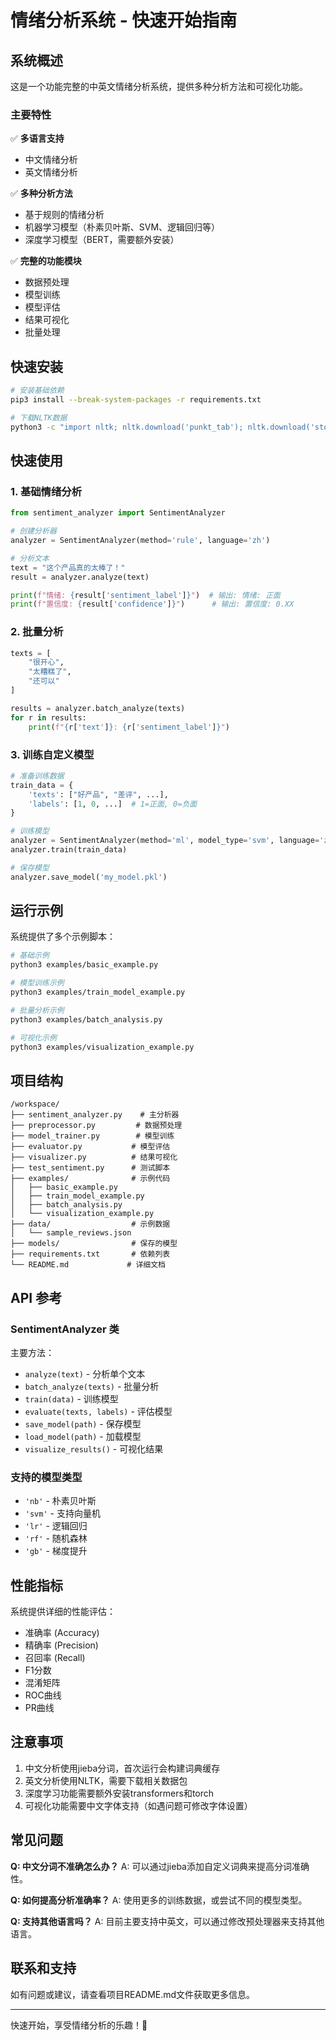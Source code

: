 # 情绪分析系统 - 快速开始指南

## 系统概述

这是一个功能完整的中英文情绪分析系统，提供多种分析方法和可视化功能。

### 主要特性

✅ **多语言支持**
- 中文情绪分析
- 英文情绪分析

✅ **多种分析方法**
- 基于规则的情绪分析
- 机器学习模型（朴素贝叶斯、SVM、逻辑回归等）
- 深度学习模型（BERT，需要额外安装）

✅ **完整的功能模块**
- 数据预处理
- 模型训练
- 模型评估
- 结果可视化
- 批量处理

## 快速安装

```bash
# 安装基础依赖
pip3 install --break-system-packages -r requirements.txt

# 下载NLTK数据
python3 -c "import nltk; nltk.download('punkt_tab'); nltk.download('stopwords'); nltk.download('vader_lexicon')"
```

## 快速使用

### 1. 基础情绪分析

```python
from sentiment_analyzer import SentimentAnalyzer

# 创建分析器
analyzer = SentimentAnalyzer(method='rule', language='zh')

# 分析文本
text = "这个产品真的太棒了！"
result = analyzer.analyze(text)

print(f"情绪: {result['sentiment_label']}")  # 输出: 情绪: 正面
print(f"置信度: {result['confidence']}")      # 输出: 置信度: 0.XX
```

### 2. 批量分析

```python
texts = [
    "很开心",
    "太糟糕了",
    "还可以"
]

results = analyzer.batch_analyze(texts)
for r in results:
    print(f"{r['text']}: {r['sentiment_label']}")
```

### 3. 训练自定义模型

```python
# 准备训练数据
train_data = {
    'texts': ["好产品", "差评", ...],
    'labels': [1, 0, ...]  # 1=正面, 0=负面
}

# 训练模型
analyzer = SentimentAnalyzer(method='ml', model_type='svm', language='zh')
analyzer.train(train_data)

# 保存模型
analyzer.save_model('my_model.pkl')
```

## 运行示例

系统提供了多个示例脚本：

```bash
# 基础示例
python3 examples/basic_example.py

# 模型训练示例
python3 examples/train_model_example.py

# 批量分析示例
python3 examples/batch_analysis.py

# 可视化示例
python3 examples/visualization_example.py
```

## 项目结构

```
/workspace/
├── sentiment_analyzer.py    # 主分析器
├── preprocessor.py         # 数据预处理
├── model_trainer.py        # 模型训练
├── evaluator.py           # 模型评估
├── visualizer.py          # 结果可视化
├── test_sentiment.py      # 测试脚本
├── examples/              # 示例代码
│   ├── basic_example.py
│   ├── train_model_example.py
│   ├── batch_analysis.py
│   └── visualization_example.py
├── data/                  # 示例数据
│   └── sample_reviews.json
├── models/                # 保存的模型
├── requirements.txt       # 依赖列表
└── README.md             # 详细文档
```

## API 参考

### SentimentAnalyzer 类

主要方法：
- `analyze(text)` - 分析单个文本
- `batch_analyze(texts)` - 批量分析
- `train(data)` - 训练模型
- `evaluate(texts, labels)` - 评估模型
- `save_model(path)` - 保存模型
- `load_model(path)` - 加载模型
- `visualize_results()` - 可视化结果

### 支持的模型类型

- `'nb'` - 朴素贝叶斯
- `'svm'` - 支持向量机
- `'lr'` - 逻辑回归
- `'rf'` - 随机森林
- `'gb'` - 梯度提升

## 性能指标

系统提供详细的性能评估：
- 准确率 (Accuracy)
- 精确率 (Precision)
- 召回率 (Recall)
- F1分数
- 混淆矩阵
- ROC曲线
- PR曲线

## 注意事项

1. 中文分析使用jieba分词，首次运行会构建词典缓存
2. 英文分析使用NLTK，需要下载相关数据包
3. 深度学习功能需要额外安装transformers和torch
4. 可视化功能需要中文字体支持（如遇问题可修改字体设置）

## 常见问题

**Q: 中文分词不准确怎么办？**
A: 可以通过jieba添加自定义词典来提高分词准确性。

**Q: 如何提高分析准确率？**
A: 使用更多的训练数据，或尝试不同的模型类型。

**Q: 支持其他语言吗？**
A: 目前主要支持中英文，可以通过修改预处理器来支持其他语言。

## 联系和支持

如有问题或建议，请查看项目README.md文件获取更多信息。

---

快速开始，享受情绪分析的乐趣！🎉